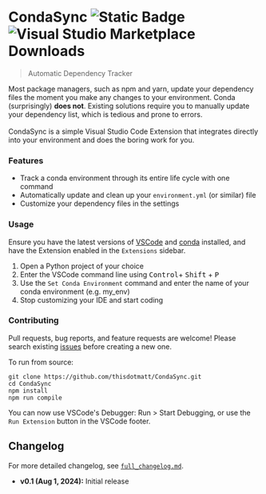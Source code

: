 # CondaSync ![Static Badge](https://img.shields.io/badge/status-beta-blue) ![Visual Studio Marketplace Downloads](https://img.shields.io/visual-studio-marketplace/d/thisdotmatt.condasync)
> Automatic Dependency Tracker

Most package managers, such as npm and yarn, update your dependency files the moment you make any changes to your environment. Conda (surprisingly) **does not**. Existing solutions require you to manually update your dependency list, which is tedious and prone to errors. 
<br><br>
CondaSync is a simple Visual Studio Code Extension that integrates directly into your environment and does the boring work for you.

### Features
- Track a conda environment through its entire life cycle with one command
- Automatically update and clean up your `environment.yml` (or similar) file
- Customize your dependency files in the settings

### Usage
Ensure you have the latest versions of [VSCode](https://code.visualstudio.com/) and [conda](https://docs.conda.io/en/latest/) installed, and have the Extension enabled in the `Extensions` sidebar.

1. Open a Python project of your choice
2. Enter the VSCode command line using <kbd>Control</kbd>+ <kbd>Shift</kbd> + <kbd>P</kbd>
3. Use the `Set Conda Environment` command and enter the name of your conda environment (e.g. my_env)
4. Stop customizing your IDE and start coding

### Contributing

Pull requests, bug reports, and feature requests are welcome! Please search existing [issues](https://github.com/thisdotmatt/CondaSync/issues) before creating a new one.

To run from source:
```
git clone https://github.com/thisdotmatt/CondaSync.git
cd CondaSync
npm install
npm run compile
```

You can now use VSCode's Debugger:
Run > Start Debugging, or use the `Run Extension` button in the VSCode footer.

## Changelog

For more detailed changelog, see [`full_changelog.md`](.github/full_changelog.md).
- **v0.1 (Aug 1, 2024):** Initial release


